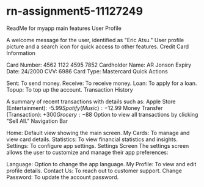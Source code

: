 # rn-assignment5-11127249
 ReadMe for myapp
 main features
 User Profile

A welcome message for the user, identified as "Eric Atsu."
User profile picture and a search icon for quick access to other features.
Credit Card Information

Card Number: 4562 1122 4595 7852
Cardholder Name: AR Jonson
Expiry Date: 24/2000
CVV: 6986
Card Type: Mastercard
Quick Actions

Sent: To send money.
Receive: To receive money.
Loan: To apply for a loan.
Topup: To top up the account.
Transaction History

A summary of recent transactions with details such as:
Apple Store (Entertainment): -$5.99
Spotify (Music): -$12.99
Money Transfer (Transaction): +$300
Grocery: -$88
Option to view all transactions by clicking "Sell All."
Navigation Bar

Home: Default view showing the main screen.
My Cards: To manage and view card details.
Statistics: To view financial statistics and insights.
Settings: To configure app settings.
Settings Screen
The settings screen allows the user to customize and manage their app preferences:

Language: Option to change the app language.
My Profile: To view and edit profile details.
Contact Us: To reach out to customer support.
Change Password: To update the account password.
